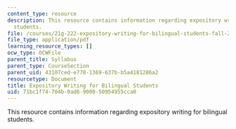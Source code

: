 ```yaml
---
content_type: resource
description: This resource contains information regarding expository writing for bilingual
  students.
file: /courses/21g-222-expository-writing-for-bilingual-students-fall-2002/71bc1f74704b0ad6900050954955cca0_MIT21G_222F02_Class.pdf
file_type: application/pdf
learning_resource_types: []
ocw_type: OCWFile
parent_title: Syllabus
parent_type: CourseSection
parent_uid: 43107ced-e778-1369-637b-b5a4181286a2
resourcetype: Document
title: Expository Writing for Bilingual Students
uid: 71bc1f74-704b-0ad6-9000-50954955cca0
---
```

This resource contains information regarding expository writing for bilingual students.

